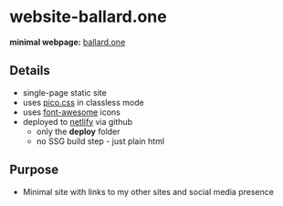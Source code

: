 # website-ballard.one

__minimal webpage:__
[ballard.one](https://ballard.one)

## Details
* single-page static site
* uses [pico.css](https://picocss.com) in classless mode
* uses [font-awesome](https://fontawesome.com) icons
* deployed to [netlify](https://www.netlify.com) via github
    * only the __deploy__ folder
    * no SSG build step - just plain html

## Purpose
* Minimal site with links to my other sites and social media presence
